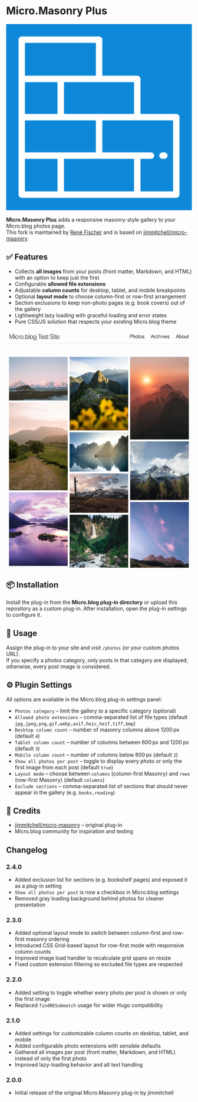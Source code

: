 # Micro.Masonry Plus
![](icon.png)

**Micro.Masonry Plus** adds a responsive masonry-style gallery to your Micro.blog photos page.  
This fork is maintained by [René Fischer](https://fischr.org) and is based on [jimmitchell/micro-masonry](https://github.com/jimmitchell/micro-masonry).

## ✅ Features
- Collects **all images** from your posts (front matter, Markdown, and HTML) with an option to keep just the first
- Configurable **allowed file extensions**
- Adjustable **column counts** for desktop, tablet, and mobile breakpoints
- Optional **layout mode** to choose column-first or row-first arrangement
- Section exclusions to keep non-photo pages (e.g. book covers) out of the gallery
- Lightweight lazy loading with graceful loading and error states
- Pure CSS/JS solution that respects your existing Micro.blog theme

![](docs/example.jpg)

## 📦 Installation
Install the plug-in from the **Micro.blog plug-in directory** or upload this repository as a custom plug-in. After installation, open the plug-in settings to configure it.

## 📝 Usage
Assign the plug-in to your site and visit `/photos` (or your custom photos URL).  
If you specify a photos category, only posts in that category are displayed; otherwise, every post image is considered.

## ⚙️ Plugin Settings
All options are available in the Micro.blog plug-in settings panel:
- `Photos category` – limit the gallery to a specific category (optional)
- `Allowed photo extensions` – comma-separated list of file types (default `jpg,jpeg,png,gif,webp,avif,heic,heif,tiff,bmp`)
- `Desktop column count` – number of masonry columns above 1200 px (default `4`)
- `Tablet column count` – number of columns between 600 px and 1200 px (default `3`)
- `Mobile column count` – number of columns below 600 px (default `2`)
- `Show all photos per post` – toggle to display every photo or only the first image from each post (default `true`)
- `Layout mode` – choose between `columns` (column-first Masonry) and `rows` (row-first Masonry) (default `columns`)
- `Exclude sections` – comma-separated list of sections that should never appear in the gallery (e.g. `books,reading`)

## 🙏 Credits
- [jimmitchell/micro-masonry](https://github.com/jimmitchell/micro-masonry) – original plug-in
- Micro.blog community for inspiration and testing

## Changelog

### 2.4.0
- Added exclusion list for sections (e.g. bookshelf pages) and exposed it as a plug-in setting
- `Show all photos per post` is now a checkbox in Micro.blog settings
- Removed gray loading background behind photos for cleaner presentation

### 2.3.0
- Added optional layout mode to switch between column-first and row-first masonry ordering
- Introduced CSS Grid-based layout for row-first mode with responsive column counts
- Improved image load handler to recalculate grid spans on resize
- Fixed custom extension filtering so excluded file types are respected

### 2.2.0
- Added setting to toggle whether every photo per post is shown or only the first image
- Replaced `findRESubmatch` usage for wider Hugo compatibility

### 2.1.0
- Added settings for customizable column counts on desktop, tablet, and mobile
- Added configurable photo extensions with sensible defaults
- Gathered all images per post (front matter, Markdown, and HTML) instead of only the first photo
- Improved lazy-loading behavior and alt text handling

### 2.0.0
- Initial release of the original Micro.Masonry plug-in by jimmitchell
